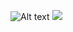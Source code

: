![Alt text](https://github.com/nanorepsdk/API-Doumentation/blob/master/API%20Doumentation.svg)
<img src="https://github.com/nanorepsdk/API-Doumentation/blob/master/API%20Doumentation.svg">


